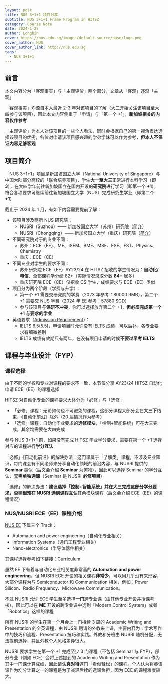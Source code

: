 ```yaml
---
layout: post
title: NUS 3+1+1 项目分享
subtitle: NUS 3+1+1 Frame Program in HITSZ
category: Course Note
date: 2024-1-27
author: Longbin
cover: https://nus.edu.sg/images/default-source/base/logo.png
cover_author: NUS
cover_author_link: http://nus.edu.sg
tags:
  - NUS 3+1+1
---
```

## 前言

本文内容分为「客观事实」与「主观评价」两个部分，文章从「客观」逐渐「主观」

「客观事实」均源自本人最近 2-3 年对该项目的了解（大二开始关注该项目至大四参与该项目），因此本文内容侧重于「申请」与「第一个 +1」，**新加坡相关的内容仅作参考**

「主观评价」为本人对该项目的一些个人看法，同时会根据自己的第一视角表达选择该项目的优劣，各位对申请该项目感兴趣的学弟学妹可以作为参考，**但本人不保证内容足够客观**

## 项目简介

「NUS 3+1+1」项目是新加坡国立大学（National University of Singapore）与中国大陆部分高校的「联合培养项目」，学生**大一至大三**正常进行本科学习（即 **3**），在大四学年前往新加坡国立在国内开设的**研究院**进行学习（即第一个 **+1**），符合各项要求可继续前往新加坡国立大学（NUS）完成研究生学业（即第二个 **+1**）

截止于 2024 年 1 月，有如下内容需要提前了解：

* 该项目涉及两所 NUS 研究院：
  * NUSRI（Suzhou）—— 新加坡国立大学（苏州）研究院（[简介](http://www.nusri.cn/edu/311/)）
  * NUSRI（Chongqing）—— 新加坡国立大学（重庆）研究院（[简介](http://www.nusricq.cn/education/edu2/)）
* 不同研究院对于的专业不同：
  * 苏州：ECE（EE）、ME、ISEM、BME、MSE、ESE、FST、Physics、Chemistry
  * 重庆：ECE（CE）
* 不同专业对学生的要求不同：
  * 苏州研究院 ECE（EE）AY23/24 在 HITSZ 招收的学生情况为：**自动化/电信**、全部课程学分绩 82+（实际情况录取分数 **84+** 居多）
  * 重庆研究院 ECE（CE）仅招收 CS 学生，成绩要求与 ECE（EE）类似
* 项目分为两个阶段（学费与升学）：
  * 第一个 +1 需要交研究院的学费（2023 年参考：80000 RMB），第二个 +1 需要交 NUS 学费（2024 年 EE 参考：57880 SGD）
  * 参与该项目**与保研不冲突**，你可以选择放弃第二个 +1，**但必须完成第一个 +1 与要求的学业**
* 英语要求（[Admission Requirement](https://cde.nus.edu.sg/graduate/graduate-programmes-by-coursework/admission-requirement/)）：
  * IELTS 6.5(5.5)，申请项目时允许没有 IELTS 成绩，可以后补，各专业要求有细微差别
  * IELTS 成绩有效期只有两年，在没有项目申请的时候**不要过早考 IELTS**

## 课程与毕业设计（FYP）

### 课程选择

由于不同的学校和专业对课程的要求不一致，本节仅分享 AY23/24 HITSZ 自动化申请 ECE（EE）的课程选择

HITSZ 对自动化专业的课程要求大体分为「必修」与「选修」

* 「必修」课程：无论如何也不可避免的课程，这部分课程大部分会在**大三下**结束，《自动化前沿》除外（20 届情况作为参考）
* 「选修」课程：自动化毕业要求的**选修模块**，「控制+智能系统」可在大三完成，其余均需要在大四完成

参与 NUS 3+1+1 前，如果没有完成 HITSZ 毕业学分要求，需要在第一个 +1 选择对应的课程进行**学分互认**

「必修」《自动化前沿》的解决办法：这门课属于「了解类」课程，不涉及专业知识，每门课会有不同老师来分享自动化领域的前沿内容，与 NUSRI 提供的 **Seminar** 类似（后文会介绍 **Seminar** 为何物），因此可以选择 Seminar 的学分互认，**无需单独选课**（Seminar 是 NUSRI **必修项目**）

「选修」的解决办法：**建议选择「控制+智能系统」**并在大三完成这部分学分要求，否则**很难在 NUSRI 选到课程互认**其余模块课程（后文会介绍 ECE（EE）的课程情况）

### NUS/NUSRI ECE（EE）课程介绍

[NUS EE](https://cde.nus.edu.sg/ece/graduate/msc-ee-nusri-suzhou-programme/) 下属三个 Track：

* Automation and power engineering（自动化专业相关）
* Information Systems（通讯工程专业相关）
* Nano-electronics（半导体器件相关）

其课程选择参考如下链接：[Curriculum](https://cde.nus.edu.sg/ece/graduate/msc-ee-nusri-suzhou-programme/programme-structure-degree-requirements/)

虽然 EE 下有着与自动化专业相关度非常高的 **Automation and power engineering**，但 NUSRI ECE 开设的相关课程**非常少**，可以用几乎没有来形容，大部分课程为与 Semiconductor 和 Communication 相关，例如：Power Silicon、Radio Frequency、Microwave Communication。

不过 NUSRI 允许 ECE 学生至多选择**一门**跨专业课（由其他专业开设并授课考核），因此可以在 **ME** 开设的跨专业课中选到「Modern Control System」或者「Robotics」这样的课程

所有 NUSRI 的学生在第一个月会上一门持续 3 周的 Academic Writing and Presentation 的全英课程，由 NUSRI 聘请的外教来上课，主要内容为：学术写作中的技巧和流程、Presentation 技巧和实践。外教和分班由 NUSRI 随机分配，无法提前选择，并且外教个人风格差异很大。

NUSRI 要求学生在第一个 +1 完成至少 3 门课程（不包括 Seminar 与 FYP），部分专业（例如 ECE）会将上述提到的 Academic Writing and Presentation 作为其中一门课计算成绩，因此请**认真对待**这门「看似轻松」的课程。个人认为将英语课作为均分计算之一的课程是为了减轻后续的选课负担，因为 ECE 的课程难度较大。
